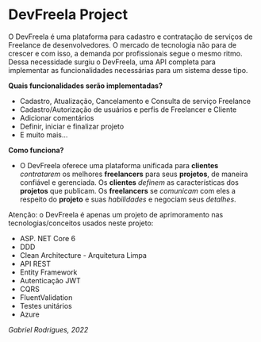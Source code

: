 # DevFreela Project

O DevFreela é uma plataforma para cadastro e contratação de serviços de Freelance de desenvolvedores. O mercado de tecnologia não para de crescer e com isso, a demanda por profissionais segue o mesmo ritmo. Dessa necessidade surgiu o DevFreela, uma API completa para implementar as funcionalidades necessárias para um sistema desse tipo.


**Quais funcionalidades serão implementadas?**

 - Cadastro, Atualização, Cancelamento e Consulta de serviço Freelance
 - Cadastro/Autorização de usuários e perfis de Freelancer e Cliente
 - Adicionar comentários 
 - Definir, iniciar e finalizar projeto
 - E muito mais...

**Como funciona?**

 - O DevFreela oferece uma plataforma unificada para **clientes** *contratarem* os melhores **freelancers** para seus **projetos**, de maneira confiável e gerenciada. Os **clientes** *definem* as características dos **projetos** que publicam. Os **freelancers** se *comunicam* com eles a respeito do **projeto** e suas *habilidades* e negociam seus *detalhes*.

Atenção: o DevFreela é apenas um projeto de aprimoramento nas tecnologias/conceitos usados neste projeto:

 - ASP. NET Core 6
 - DDD
 - Clean Architecture - Arquitetura Limpa
 - API REST
 - Entity Framework
 - Autenticação JWT
 - CQRS
 - FluentValidation
 - Testes unitários
 - Azure
 

*Gabriel Rodrigues, 2022*
